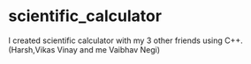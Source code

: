 # scientific_calculator
I created scientific calculator with my 3 other friends using C++. (Harsh,Vikas Vinay and me Vaibhav Negi)
